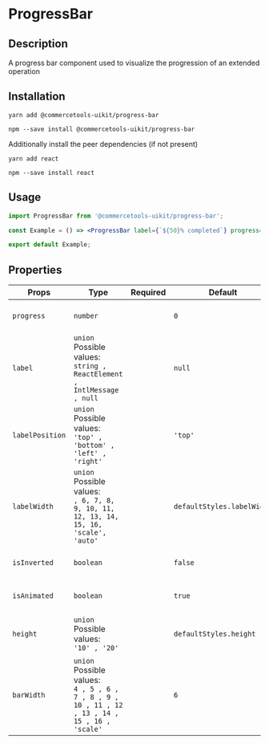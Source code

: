 <!-- THIS IS AN AUTOGENERATED FILE. DO NOT EDIT THIS FILE DIRECTLY. -->
<!-- This file is created by the `yarn generate-readme` script. -->

# ProgressBar

## Description

A progress bar component used to visualize the progression of an extended operation

## Installation

```
yarn add @commercetools-uikit/progress-bar
```

```
npm --save install @commercetools-uikit/progress-bar
```

Additionally install the peer dependencies (if not present)

```
yarn add react
```

```
npm --save install react
```

## Usage

```jsx
import ProgressBar from '@commercetools-uikit/progress-bar';

const Example = () => <ProgressBar label={`${50}% completed`} progress={50} />;

export default Example;
```

## Properties

| Props           | Type                                                                                                  | Required | Default                    | Description                                                                                          |
| --------------- | ----------------------------------------------------------------------------------------------------- | :------: | -------------------------- | ---------------------------------------------------------------------------------------------------- |
| `progress`      | `number`                                                                                              |          | `0`                        | The percentage of the task completion to fill the bar.                                               |
| `label`         | `union`<br/>Possible values:<br/>`string , ReactElement , IntlMessage , null`                         |          | `null`                     | The text to display alongside the bar.                                                               |
| `labelPosition` | `union`<br/>Possible values:<br/>`'top' , 'bottom' , 'left' , 'right'`                                |          | `'top'`                    | Location of the text in relation to the bar.                                                         |
| `labelWidth`    | `union`<br/>Possible values:<br/>`, 6, 7, 8, 9, 10, 11, 12, 13, 14, 15, 16, 'scale', 'auto'`          |          | `defaultStyles.labelWidth` | The scale of the width for the label, uses values available in the Constraints.Horizontal component. |
| `isInverted`    | `boolean`                                                                                             |          | `false`                    | Specifies the use of light colors(default) or dark colors.                                           |
| `isAnimated`    | `boolean`                                                                                             |          | `true`                     | Specifies whether the inner bar should have the styles animated.                                     |
| `height`        | `union`<br/>Possible values:<br/>`'10' , '20'`                                                        |          | `defaultStyles.height`     | The scale of the height for the bar, also affects the styles of the label.                           |
| `barWidth`      | `union`<br/>Possible values:<br/>`4 , 5 , 6 , 7 , 8 , 9 , 10 , 11 , 12 , 13 , 14 , 15 , 16 , 'scale'` |          | `6`                        | The scale of the width for the label, uses values available in the Constraints.Horizontal component. |

